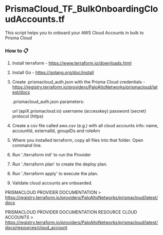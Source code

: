 # PrismaCloud_TF_BulkOnboardingCloudAccounts.tf

This script helps you to onboard your AWS Cloud Accounts in bulk to Prisma Cloud

### How to 📋

1. Install terraform - https://www.terraform.io/downloads.html

2. Install Go - https://golang.org/doc/install

3. Create .prismacloud_auth.json with the Prisma Cloud credentials - https://registry.terraform.io/providers/PaloAltoNetworks/prismacloud/latest/docs

	.prismacloud_auth.json parameters:

	url (apiX.prismacloud.io)
	username (accesskey)
	password (secret)
	protocol (https)

4. Create a csv file called aws.csv (e.g.) with all cloud accounts info: name, accountId, externalId, groupIDs and roleArn

5. Where you installed terraform, copy all files into that folder. Open command line.

6. Run './terraform init' to run the Provider

7. Run './terraform plan' to create the deploy plan.

8. Run './terraform apply' to execute the plan.

9. Validate cloud accounts are onboarded. 

PRISMACLOUD PROVIDER DOCUMENTATION > https://registry.terraform.io/providers/PaloAltoNetworks/prismacloud/latest/docs

PRISMACLOUD PROVIDER DOCUMENTATION RESOURCE CLOUD ACCOUNTS > https://registry.terraform.io/providers/PaloAltoNetworks/prismacloud/latest/docs/resources/cloud_account